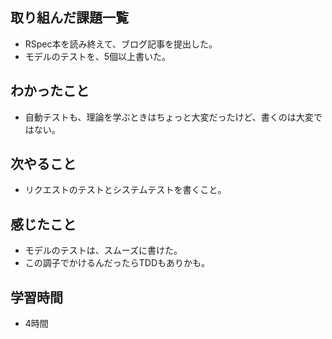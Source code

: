 ## 取り組んだ課題一覧
- RSpec本を読み終えて、ブログ記事を提出した。
- モデルのテストを、5個以上書いた。

## わかったこと
- 自動テストも、理論を学ぶときはちょっと大変だったけど、書くのは大変ではない。

## 次やること
- リクエストのテストとシステムテストを書くこと。

## 感じたこと
- モデルのテストは、スムーズに書けた。
- この調子でかけるんだったらTDDもありかも。

## 学習時間
- 4時間